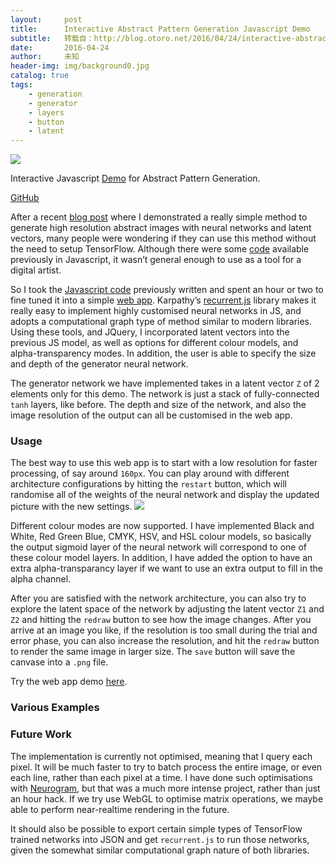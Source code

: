 ```yaml
---
layout:     post
title:      Interactive Abstract Pattern Generation Javascript Demo
subtitle:   转载自：http://blog.otoro.net/2016/04/24/interactive-abstract-pattern-generation-javascript-demo/
date:       2016-04-24
author:     未知
header-img: img/background0.jpg
catalog: true
tags:
    - generation
    - generator
    - layers
    - button
    - latent
---
```





![](http://blog.otoro.net/assets/20160424/interactive_neural_art.large.png)




Interactive Javascript [Demo](http://otoro.net/ml/netart) for Abstract Pattern Generation.

[GitHub](https://github.com/hardmaru/netart-js)




After a recent [blog post](http://blog.otoro.net/2016/03/25/generating-abstract-patterns-with-tensorflow) where I demonstrated a really simple method to generate high resolution abstract images with neural networks and latent vectors, many people were wondering if they can use this method without the need to setup TensorFlow. Although there were some [code](http://blog.otoro.net/2015/06/19/neural-network-generative-art) available previously in Javascript, it wasn’t general enough to use as a tool for a digital artist.

So I took the [Javascript code](http://blog.otoro.net/2015/06/19/neural-network-generative-art) previously written and spent an hour or two to fine tuned it into a simple [web app](http://otoro.net/ml/netart). Karpathy’s [recurrent.js](https://github.com/karpathy/recurrentjs) library makes it really easy to implement highly customised neural networks in JS, and adopts a computational graph type of method similar to modern libraries. Using these tools, and JQuery, I incorporated latent vectors into the previous JS model, as well as options for different colour models, and alpha-transparency modes. In addition, the user is able to specify the size and depth of the generator neural network.

The generator network we have implemented takes in a latent vector `Z` of 2 elements only for this demo. The network is just a stack of fully-connected `tanh` layers, like before. The depth and size of the network, and also the image resolution of the output can all be customised in the web app.

### Usage

The best way to use this web app is to start with a low resolution for faster processing, of say around `160px`. You can play around with different architecture configurations by hitting the `restart` button, which will randomise all of the weights of the neural network and display the updated picture with the new settings.
![](http://blog.otoro.net/assets/20160424/interactive_neural_art.hsl.png)


Different colour modes are now supported. I have implemented Black and White, Red Green Blue, CMYK, HSV, and HSL colour models, so basically the output sigmoid layer of the neural network will correspond to one of these colour model layers. In addition, I have added the option to have an extra alpha-transparancy layer if we want to use an extra output to fill in the alpha channel.

After you are satisfied with the network architecture, you can also try to explore the latent space of the network by adjusting the latent vector `Z1` and `Z2` and hitting the `redraw` button to see how the image changes. After you arrive at an image you like, if the resolution is too small during the trial and error phase, you can also increase the resolution, and hit the `redraw` button to render the same image in larger size. The `save` button will save the canvase into a `.png` file.

Try the web app demo [here](http://otoro.net/ml/netart).

### Various Examples

### Future Work

The implementation is currently not optimised, meaning that I query each pixel. It will be much faster to try to batch process the entire image, or even each line, rather than each pixel at a time. I have done such optimisations with [Neurogram](http://blog.otoro.net/2015/07/31/neurogram), but that was a much more intense project, rather than just an hour hack. If we try use WebGL to optimise matrix operations, we maybe able to perform near-realtime rendering in the future.

It should also be possible to export certain simple types of TensorFlow trained networks into JSON and get `recurrent.js` to run those networks, given the somewhat similar computational graph nature of both libraries.
